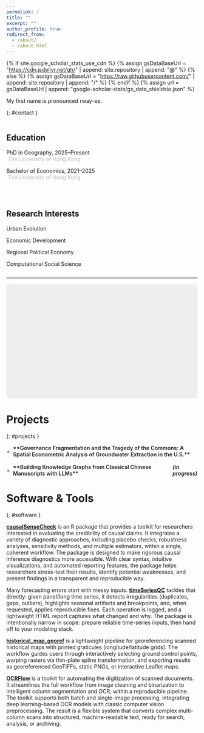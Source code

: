 ```yaml
---
permalink: /
title: ""
excerpt: ""
author_profile: true
redirect_from: 
  - /about/
  - /about.html 
---
```


{% if site.google_scholar_stats_use_cdn %}
{% assign gsDataBaseUrl = "https://cdn.jsdelivr.net/gh/" | append: site.repository | append: "@" %}
{% else %}
{% assign gsDataBaseUrl = "https://raw.githubusercontent.com/" | append: site.repository | append: "/" %}
{% endif %}
{% assign url = gsDataBaseUrl | append: "google-scholar-stats/gs_data_shieldsio.json" %}

<span class='anchor' id='about-me'></span> 
 


My first name is pronounced rway-ee.
 
 {: #contact } 
<script type="text/javascript">
  var user = "ruiyi";
  var domain = "connect.hku.hk";
  document.write('Please contact me at <a href="mailto:' + user + '@' + domain + '">' + user + '@' + domain + '</a>.');
</script>






<div class="two-col">

<div markdown="1">

## Education
PhD in Geography, 2025–Present  
&nbsp;<span class="school">The University of Hong Kong</span>  

Bachelor of Economics, 2021–2025  
&nbsp;<span class="school">The University of Hong Kong</span>  

</div>

<div markdown="1">
 
## Research Interests
Urban Evolution  

Economic Development

Regional Political Economy

Computational Social Science

</div>
</div>
 
<style>
.two-col{
  display:flex;
  gap:2rem;
  align-items:flex-start;
  flex-wrap:wrap;      
  margin-top:1rem;
}
.two-col > div{
  flex:1 1 320px;   
}
.school {
  color: #bebebe;    
  font-weight: normal;
}
</style>



  

--- 
<link rel="stylesheet" href="https://unpkg.com/leaflet@1.9.4/dist/leaflet.css"> 
<div id="map" style="width:100%;height:300px;border-radius:8px;margin:1rem 0;background:#eee;"></div> 
<script>
  const map = L.map('map', { scrollWheelZoom: false })
               .setView([22.283, 114.137], 15);

  map.attributionControl.setPrefix('');

  // Stadia OSM Bright: osm_bright; Stadia watercolor: stamen_watercolor
  L.tileLayer(
    'https://tiles.stadiamaps.com/tiles/stamen_watercolor/{z}/{x}/{y}{r}.png?api_key=043d3228-23e1-4525-8324-ce817b4f940e',
    {
      maxZoom: 18, 
      detectRetina: true,
      attribution:
      '© <a href="https://stadiamaps.com/">Stadia Maps</a>, ' +
      '© <a href="https://openmaptiles.org/">OpenMapTiles</a> ' +
      '© <a href="https://www.openstreetmap.org/copyright">OpenStreetMap</a> contributors'
    }
  ).addTo(map);

  L.marker([22.284,114.136]).addTo(map)
    .bindPopup('<b>The University of Hong Kong</b><br>Pok Fu Lam, Hong Kong')
    .openPopup();
</script>
 



# Projects
 {: #projects }

<details class="proj">
  <summary markdown="span">**Governance Fragmentation and the Tragedy of the Commons: A Spatial Econometric Analysis of Groundwater Extraction in the U.S.**</summary>
  <div markdown="1">
  This paper investigates how governance fragmentation affects groundwater extraction in the United States, drawing on the broader literature on the "tragedy of the commons” and institutional design. The study develops a game-theoretic framework that models how neighboring jurisdictions compete or cooperate in shared resource extraction. Simulation results demonstrate that when governance is more evenly fragmented, competition intensifies, leading to higher extraction and resource depletion; conversely, highly asymmetric governance arrangements reduce over-extraction. The model also highlights the importance of intertemporal preferences in shaping extraction outcomes. From this theoretical basis, two testable hypotheses are proposed: (i) higher fragmentation increases groundwater withdrawal, and (ii) extraction decisions are spatially interdependent across districts. Empirically, the paper applies spatial econometric techniques to U.S. groundwater data. Using constructed proxies for governance fragmentation and extensive controls for geological, demographic, and land-use factors, the analysis reveals a complex picture: fragmentation heightens perceived scarcity but is associated with lower actual extraction. Strong spatial dependence is observed, confirming that districts’ decisions are influenced by their neighbors. Robustness checks, including PSM and alternative spatial weighting schemes, reinforce the main findings.
  </div>
</details>


<details class="proj">
  <summary markdown="span">**Building Knowledge Graphs from Classical Chinese Manuscripts with LLMs** <em>(in progress)</em></summary>
  <div markdown="1">
  This project develops a framework for digitizing and extracting structured knowledge from historical Chinese texts written in *wenyan* (Classical Chinese). It seeks to integrate digitization, character normalization, and punctuation restoration with fine-tuned large language models to achieve accurate interpretation of unpunctuated, context-dependent passages. The models are being trained to handle tasks including named entity recognition, event extraction, and relational mapping, with the goal of transforming raw manuscripts into structured knowledge graphs that capture the people, places, events, and institutions recorded in the texts. Ultimately, the project aims to enable semantic querying of complex historical records and to provide historians with a powerful tool for detecting patterns, validating interpretations, and linking disparate archival sources within a unified digital knowledge base.
  </div>
</details>
 
  
<style>
.proj { margin:.5rem 0 1rem; }

.proj > summary {
  cursor:pointer;
  font-weight:600;
  list-style:none;
  display:flex;               /* icon sits before the text */
  align-items:center;
  gap:.5rem;                  /* space between icon and title */
}

/* hide native markers */
.proj > summary::marker { content:""; }                  /* Firefox */
.proj > summary::-webkit-details-marker { display:none; } /* Chrome/Safari */

/* plus/minus at the FRONT */
.proj > summary::before { content:"+"; color:#666; font-weight:bold; }
details[open] > summary::before { content:"−"; } /* note: real minus sign, not hyphen */

/* if your theme injects anchor icons into summary, hide them */
.proj summary .anchorjs-link { display:none !important; }
</style>






   
 






# Software & Tools 
 {: #software }

[**causalSenseCheck**](https://github.com/yryrena/causalSenseCheck) is an R package that provides a toolkit for researchers interested in evaluating the credibility of causal claims. It integrates a variety of diagnostic approaches, including placebo checks, robustness analyses, sensitivity methods, and multiple estimators, within a single, coherent workflow. The package is designed to make rigorous causal inference diagnostics more accessible. With clear syntax, intuitive visualizations, and automated reporting features, the package helps researchers stress-test their results, identify potential weaknesses, and present findings in a transparent and reproducible way.
 
Many forecasting errors start with messy inputs. [**timeSeriesQC**](https://github.com/yryrena/timeSeriesQC) tackles that directly: given panel/long time series, it detects irregularities (duplicates, gaps, outliers), highlights seasonal artifacts and breakpoints, and, when requested, applies reproducible fixes. Each operation is logged, and a lightweight HTML report captures what changed and why. The package is intentionally narrow in scope: prepare reliable time-series inputs, then hand off to your modeling stack.

[**historical_map_georef**](https://github.com/yryrena/historical_map_georef) is a lightweight pipeline for georeferencing scanned historical maps with printed graticules (longitude/latitude grids). The workflow guides users through interactively selecting ground control points, warping rasters via thin-plate spline transformation, and exporting results as georeferenced GeoTIFFs, static PNGs, or interactive Leaflet maps. 
 
[**OCRFlow**](https://github.com/yryrena/OCRFlow) is a toolkit for automating the digitization of scanned documents. It streamlines the full workflow from image cleaning and binarization to intelligent column segmentation and OCR, within a reproducible pipeline. The toolkit supports both batch and single-image processing, integrating deep learning–based OCR models with classic computer vision preprocessing. The result is a flexible system that converts complex multi-column scans into structured, machine-readable text, ready for search, analysis, or archiving.



